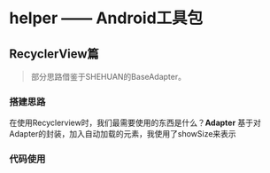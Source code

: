 # helper —— Android工具包
## RecyclerView篇
> 部分思路借鉴于SHEHUAN的BaseAdapter。
### 搭建思路
在使用Recyclerview时，我们最需要使用的东西是什么？**Adapter**
基于对Adapter的封装，加入自动加载的元素，我使用了showSize来表示

### 代码使用
```java

```